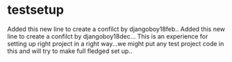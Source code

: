 # testsetup
Added this new line to create a confilct by djangoboy18feb..
Added this new line to create a confilct by djangoboy18dec...
This is an experience for setting up right project in a right way...we might put any test project code in this and will try to make full fledged set up..
